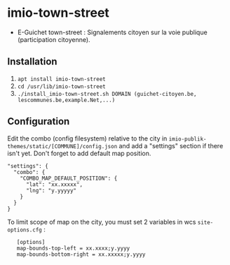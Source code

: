 # imio-town-street

- E-Guichet town-street : Signalements citoyen sur la voie publique (participation citoyenne).

Installation
------------
   1. `apt install imio-town-street`
   2. `cd /usr/lib/imio-town-street`
   3. `./install_imio-town-street.sh DOMAIN (guichet-citoyen.be, lescommunes.be,example.Net,...)`

Configuration
-------------
Edit the combo (config filesystem) relative to the city in `imio-publik-themes/static/[COMMUNE]/config.json` and add a "settings" section if there isn't yet. Don't forget to add default map position. 


```
"settings": {
  "combo": {
    "COMBO_MAP_DEFAULT_POSITION": {
      "lat": "xx.xxxxx",
      "lng": "y.yyyyy"
    }
  }
}
```


   To limit scope of map on the city, you must set 2 variables in wcs `site-options.cfg` : 
```
   [options]
   map-bounds-top-left = xx.xxxx;y.yyyy
   map-bounds-bottom-right = xx.xxxxx;y.yyyy
```
